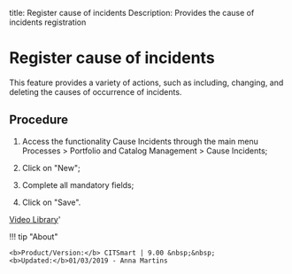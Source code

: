 title: Register cause of incidents 
Description: Provides the cause of incidents registration
# Register cause of incidents

This feature provides a variety of actions, such as including, changing, and deleting the causes of occurrence of incidents.

Procedure
-------------

1.  Access the functionality Cause Incidents through the main menu Processes \>
    Portfolio and Catalog Management \> Cause Incidents;

2.  Click on "New";

3.  Complete all mandatory fields;

4.  Click on "Save".


<i class='fa fa-youtube-play  fa-2x' style='color:#97ce17;vertical-align: middle;'> </i> [Video Library](https://www.youtube.com/playlist?list=PLB5qK2uzf2RPsG8HdkE7qEHB39yEI_T8y)'

!!! tip "About"

    <b>Product/Version:</b> CITSmart | 9.00 &nbsp;&nbsp;
    <b>Updated:</b>01/03/2019 - Anna Martins
